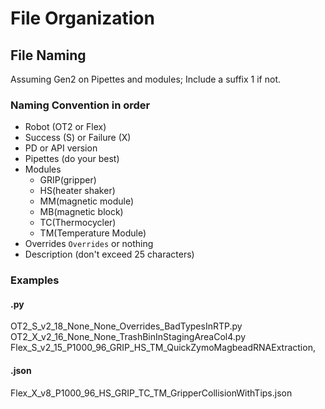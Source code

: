 # File Organization

## File Naming

Assuming Gen2 on Pipettes and modules; Include a suffix 1 if not.

### Naming Convention in order

- Robot (OT2 or Flex)
- Success (S) or Failure (X)
- PD or API version
- Pipettes (do your best)
- Modules
  - GRIP(gripper)
  - HS(heater shaker)
  - MM(magnetic module)
  - MB(magnetic block)
  - TC(Thermocycler)
  - TM(Temperature Module)
- Overrides `Overrides` or nothing
- Description (don't exceed 25 characters)

### Examples

#### .py

OT2_S_v2_18_None_None_Overrides_BadTypesInRTP.py
OT2_X_v2_16_None_None_TrashBinInStagingAreaCol4.py
Flex_S_v2_15_P1000_96_GRIP_HS_TM_QuickZymoMagbeadRNAExtraction,

#### .json

Flex_X_v8_P1000_96_HS_GRIP_TC_TM_GripperCollisionWithTips.json

